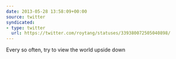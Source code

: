 ```yaml
---
date: 2013-05-28 13:58:09+00:00
source: twitter
syndicated:
- type: twitter
  url: https://twitter.com/roytang/statuses/339380072505040898/
---
```


Every so often, try to view the world upside down